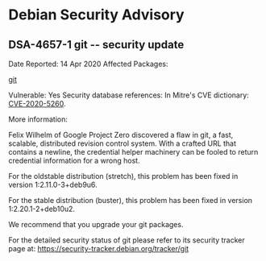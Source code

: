 
Debian Security Advisory
========================


DSA-4657-1 git -- security update
---------------------------------



Date Reported:
14 Apr 2020
Affected Packages:

[git](https://packages.debian.org/src:git)

Vulnerable:
Yes
Security database references:
In Mitre's CVE dictionary: [CVE-2020-5260](https://security-tracker.debian.org/tracker/CVE-2020-5260).  

More information:

Felix Wilhelm of Google Project Zero discovered a flaw in git, a fast,
scalable, distributed revision control system. With a crafted URL that
contains a newline, the credential helper machinery can be fooled to
return credential information for a wrong host.


For the oldstable distribution (stretch), this problem has been fixed
in version 1:2.11.0-3+deb9u6.


For the stable distribution (buster), this problem has been fixed in
version 1:2.20.1-2+deb10u2.


We recommend that you upgrade your git packages.


For the detailed security status of git please refer to its security
tracker page at:
<https://security-tracker.debian.org/tracker/git>





